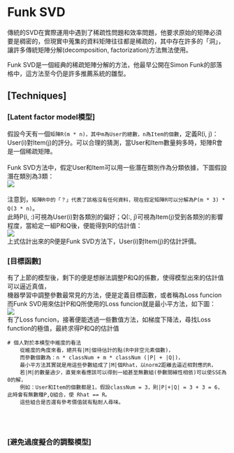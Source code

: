# Funk SVD
傳統的SVD在實際運用中遇到了稀疏性問題和效率問題，他要求原始的矩陣必須要是稠密的，但現實中蒐集的資料矩陣往往都是稀疏的，其中存在許多的「洞」，讓許多傳統矩陣分解(decomposition, factorization)方法無法使用。<br>

Funk SVD是一個經典的稀疏矩陣分解的方法，他最早公開在Simon Funk的部落格中，這方法至今仍是許多推薦系統的雛型。<br>

## [Techniques]

### [Latent factor model模型]
假設今天有一個`矩陣R(m * n)，其中m為User的總數，n為Item的個數`，定義R(i, j)：User(i)對Item(j)的評分。可以合理的猜測，當User和Item數量夠多時，矩陣R會是一個稀疏矩陣。<br><br>
Funk SVD方法中，假定User和Item可以用一些潛在類別作為分類依據，下圖假設潛在類別為3類：<br>
![](https://github.com/worcdlo/Machine-Learning/blob/master/Funk%20SVD/Equ4.gif)<br><br>
注意到，`矩陣R中的「？」代表了該格沒有任何資料，現在假定矩陣R可以分解為P(m * 3) * Q(3 * n)`。<br>
此時P(i, :)可視為User(i)對各類別的偏好；Q(:, j)可視為Item(j)受到各類別的影響程度，當給定一組P和Q後，便能得到R的估計值：<br>
![](https://github.com/worcdlo/Machine-Learning/blob/master/Funk%20SVD/Equ5.gif)<br>
上式估計出來的R便是Funk SVD方法下，User(i)對Item(j)的估計評價。<br>

### [目標函數]
有了上節的模型後，剩下的便是想辦法調整P和Q的係數，使得模型出來的估計值可以逼近真值，<br>
機器學習中調整參數最常見的方法，便是定義目標函數，或者稱為Loss funcion<br>
而Funk SVD用來估計P和Q所使用的Loss funcion就是最小平方法，如下圖：<br>
![](https://github.com/worcdlo/Machine-Learning/blob/master/Funk%20SVD/Equ3.gif)<br>
有了Loss funcion，接著便能透過一些數值方法，如梯度下降法，尋找Loss function的極值，最終求得P和Q的估計值<br>

    # 個人對於本模型中維度的看法
        從維度的角度來看，總共有|M|個待估計的點(R中非空元素個數)，
        而參數個數為：n * classNum + m * classNum (|P| + |Q|)，
        最小平方法其實就是用這些參數組成了|M|個Rhat，以norm2距離去逼近相對應的R，
        若|M|的數量過少，直覺來看應該可以得到一組甚至無數組(參數間線性相依)可以使SSE為0的解，
        例如：User和Item的個數都是1，假設classNum = 3，則|P|+|Q| = 3 + 3 = 6，此時會有無數種P,Q組合，使 Rhat == R。
        這些組合是否還有參考價值就有點耐人尋味。
<br><br>
### [避免過度擬合的調整模型]
  

